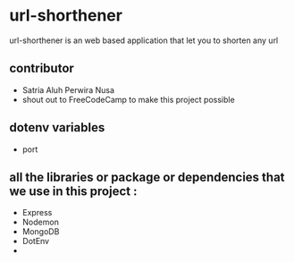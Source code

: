 # url-shorthener
url-shorthener is an web based application that let you to shorten any url

## contributor
- Satria Aluh Perwira Nusa
- shout out to FreeCodeCamp to make this project possible 

## dotenv variables
- port

## all the libraries or package or dependencies that we use in this project :
- Express
- Nodemon
- MongoDB
- DotEnv
- 